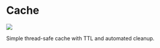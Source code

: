 # Cache
<a href="https://www.nuget.org/packages/ArgonautCore.Network.Authentication/">
    <img src="https://img.shields.io/nuget/vpre/ArgonautCore.Cache.svg?maxAge=2592000?style=plastic">
</a>

Simple thread-safe cache with TTL and automated cleanup. 